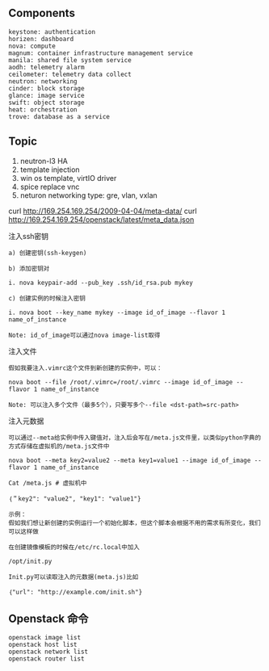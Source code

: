 ## Components
```
keystone: authentication
horizen: dashboard
nova: compute
magnum: container infrastructure management service
manila: shared file system service
aodh: telemetry alarm
ceilometer: telemetry data collect
neutron: networking
cinder: block storage
glance: image service
swift: object storage
heat: orchestration 
trove: database as a service

```
## Topic
1. neutron-l3 HA  
2. template injection  
3. win os template, virtIO driver  
4. spice replace vnc
5. neturon networking type: gre, vlan, vxlan


curl http://169.254.169.254/2009-04-04/meta-data/
curl http://169.254.169.254/openstack/latest/meta_data.json

注入ssh密钥
```
a) 创建密钥(ssh-keygen)

b) 添加密钥对

i. nova keypair-add --pub_key .ssh/id_rsa.pub mykey

c) 创建实例的时候注入密钥

i. nova boot --key_name mykey --image id_of_image --flavor 1 name_of_instance

Note: id_of_image可以通过nova image-list取得
```

注入文件
```
假如我要注入.vimrc这个文件到新创建的实例中，可以：

nova boot --file /root/.vimrc=/root/.vimrc --image id_of_image --flavor 1 name_of_instance

Note: 可以注入多个文件（最多5个），只要写多个--file <dst-path=src-path>

```
注入元数据
```
可以通过--meta给实例中传入键值对，注入后会写在/meta.js文件里，以类似python字典的方式存储在虚拟机的/meta.js文件中

nova boot --meta key2=value2 --meta key1=value1 --image id_of_image --flavor 1 name_of_instance

Cat /meta.js # 虚拟机中

｛＂key2": "value2", "key1": "value1"}

示例：
假如我们想让新创建的实例运行一个初始化脚本，但这个脚本会根据不用的需求有所变化，我们可以这样做

在创建镜像模板的时候在/etc/rc.local中加入

/opt/init.py

Init.py可以读取注入的元数据(meta.js)比如

｛"url": "http://example.com/init.sh"}

```
## Openstack 命令
```
openstack image list
openstack host list
openstack network list
openstack router list

```
